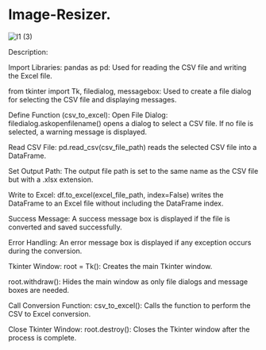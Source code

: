 # Image-Resizer.
![I1 (3)](https://github.com/user-attachments/assets/31cce727-28e1-41d2-9feb-28b7fd8a99c0)

Description:

Import Libraries:
pandas as pd: Used for reading the CSV file and writing the Excel file.

from tkinter import Tk, filedialog, messagebox: Used to create a file dialog for selecting the CSV file and displaying messages.

Define Function (csv_to_excel):
Open File Dialog: filedialog.askopenfilename() opens a dialog to select a CSV file. If no file is selected, a warning message is displayed.

Read CSV File: pd.read_csv(csv_file_path) reads the selected CSV file into a DataFrame.

Set Output Path: The output file path is set to the same name as the CSV file but with a .xlsx extension.

Write to Excel: df.to_excel(excel_file_path, index=False) writes the DataFrame to an Excel file without including the DataFrame index.

Success Message: A success message box is displayed if the file is converted and saved successfully.

Error Handling: An error message box is displayed if any exception occurs during the conversion.

Tkinter Window:
root = Tk(): Creates the main Tkinter window.

root.withdraw(): Hides the main window as only file dialogs and message boxes are needed.

Call Conversion Function:
csv_to_excel(): Calls the function to perform the CSV to Excel conversion.

Close Tkinter Window:
root.destroy(): Closes the Tkinter window after the process is complete.
